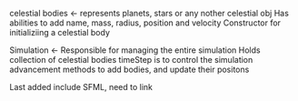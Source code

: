 celestial bodies <- represents planets, stars or any nother celestial obj
    Has abilities to add name, mass, radius, position and velocity
    Constructor for initializiing a celestial body


Simulation <- Responsible for managing the entire simulation
    Holds collection of celestial bodies
    timeStep is to control the simulation advancement
    methods to add bodies, and update their positons

Last added include SFML, need to link